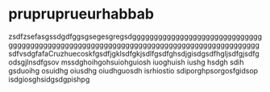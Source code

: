 # prupruprueurhabbab
zsdfzsefasgssdgdfggsgsegesgregsdggggggggggggggggggggggggggggggggggggggggggggggggggggggggggggggggggggggggggggggggggggggggsdfvsdgfafaCruzhuecoskfgsdfjgklsdfgkjsdlfgsdfghsdjgisdgsdfhgljsdfgjsdfgodsgjlnsdfgsov mssdghoihgohsuiohguiosh iuoghuish iushg hsdgh sdih gsduoihg osuidhg oiusdhg oiudhguosdh isrhiostio sdiporghpsorgosfgidsop isdgiosghsidgsdgpishpg

